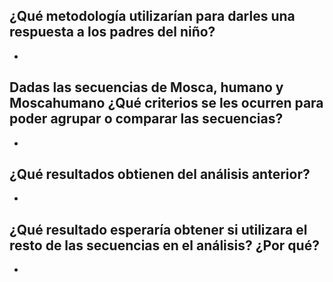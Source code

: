 ## ¿Qué metodología utilizarían para darles una respuesta a los padres del niño?
- 

## Dadas las secuencias de Mosca, humano y Moscahumano ¿Qué criterios se les ocurren para poder agrupar o comparar las secuencias?
- 

## ¿Qué resultados obtienen del análisis anterior?
- 

## ¿Qué resultado esperaría obtener si utilizara el resto de las secuencias en el análisis? ¿Por qué?
- 

